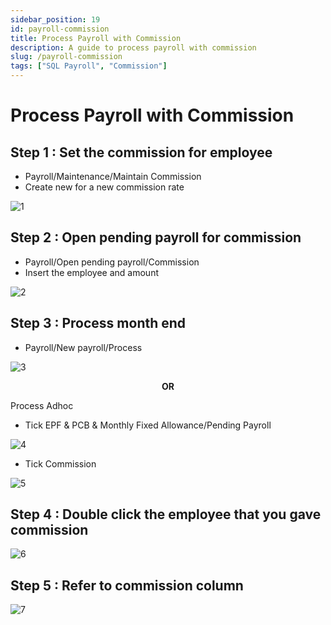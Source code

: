 ```yaml
---
sidebar_position: 19
id: payroll-commission
title: Process Payroll with Commission
description: A guide to process payroll with commission
slug: /payroll-commission
tags: ["SQL Payroll", "Commission"]
---
```


# Process Payroll with Commission

## Step 1 : Set the commission for employee

- Payroll/Maintenance/Maintain Commission
- Create new for a new commission rate

![1](/img/payroll/payroll-commission/1.png)

## Step 2 : Open pending payroll for commission

- Payroll/Open pending payroll/Commission
- Insert the employee and amount 

![2](/img/payroll/payroll-commission/2.png)

## Step 3 : Process month end

- Payroll/New payroll/Process

![3](/img/payroll/payroll-commission/3.png)  
**<center>OR</center>**

Process Adhoc
- Tick EPF & PCB & Monthly Fixed Allowance/Pending Payroll  

![4](/img/payroll/payroll-commission/4.png)  

- Tick Commission

![5](/img/payroll/payroll-commission/5.png)  

## Step 4 : Double click the employee that you gave commission

![6](/img/payroll/payroll-commission/6.png)

## Step 5 : Refer to commission column

![7](/img/payroll/payroll-commission/7.png)